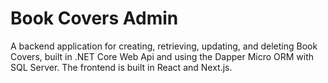 # Book Covers Admin

A backend application for creating, retrieving, updating, and deleting Book Covers, built in .NET Core Web Api and using the Dapper Micro ORM with SQL Server. The frontend is built in React and Next.js.
